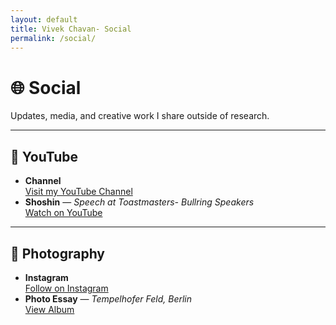 ```yaml
---
layout: default
title: Vivek Chavan- Social
permalink: /social/
---
```


# 🌐 Social

Updates, media, and creative work I share outside of research.  

---

## 🎥 YouTube

<ul class="spacious-list">
  <li>
    <strong>Channel</strong><br/>
    <a href="https://www.youtube.com/@vivekchavandotcom" target="_blank" rel="noopener">Visit my YouTube Channel</a>
  </li>

  <!-- Example future entry -->
  <li>
    <strong>Shoshin</strong> — <em>Speech at Toastmasters- Bullring Speakers</em><br/>
    <a href="[https://youtube.com/yourvideo](https://www.youtube.com/watch?v=fjoE9vHgKPQ)" target="_blank" rel="noopener">Watch on YouTube</a>
  </li>
</ul>

---

## 📸 Photography

<ul class="spacious-list">
  <li>
    <strong>Instagram</strong><br/>
    <a href="https://www.instagram.com/YOURHANDLE" target="_blank" rel="noopener">Follow on Instagram</a>
  </li>

  <!-- Example placeholder -->
  <li>
    <strong>Photo Essay</strong> — <em>Tempelhofer Feld, Berlin</em><br/>
    <a href="https://yourphotoalbumlink" target="_blank" rel="noopener">View Album</a>
  </li>
</ul>
